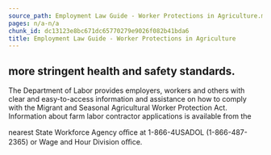 ```yaml
---
source_path: Employment Law Guide - Worker Protections in Agriculture.md
pages: n/a-n/a
chunk_id: dc13123e8bc671dc65770279e9026f082b41bda6
title: Employment Law Guide - Worker Protections in Agriculture
---
```

## more stringent health and safety standards.

The Department of Labor provides employers, workers and others with clear and easy-to-access information and assistance on how to comply with the Migrant and Seasonal Agricultural Worker Protection Act. Information about farm labor contractor applications is available from the

nearest State Workforce Agency oﬃce at 1-866-4USADOL (1-866-487-2365) or Wage and Hour Division oﬃce.
